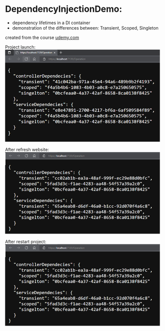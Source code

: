 # DependencyInjectionDemo:
- dependency lifetimes in a DI container
- demonstration of the differences between: Transient, Scoped, Singleton

created from the course [udemy.com](https://www.udemy.com/course/praktyczny-kurs-aspnet-core-rest-web-api-od-podstaw/ "Praktyczny kurs ASP.NET Core REST Web API od podstaw (C#)")

Project launch:
![image1](https://github.com/OskarLewandowski/ImageLibrary/blob/master/ImageLibrary/DependencyInjectionDemo_images/1.png)

After refresh website:
![image2](https://github.com/OskarLewandowski/ImageLibrary/blob/master/ImageLibrary/DependencyInjectionDemo_images/2.png)

After restart project:
![image3](https://github.com/OskarLewandowski/ImageLibrary/blob/master/ImageLibrary/DependencyInjectionDemo_images/2.png)


